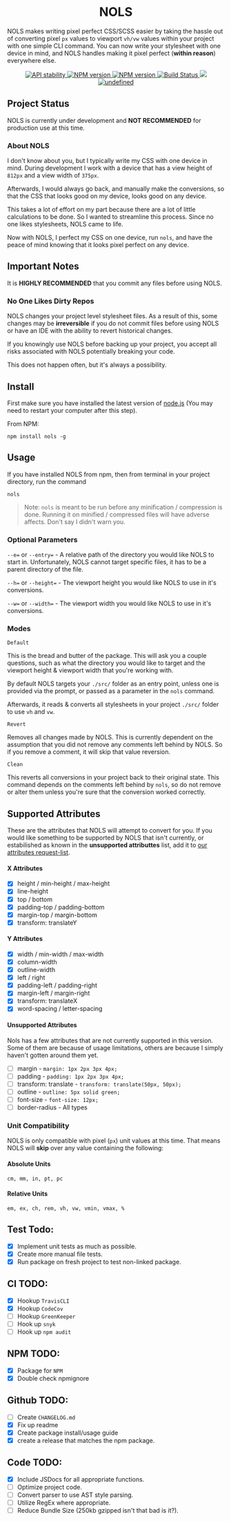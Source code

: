 <h1 align="center">NOLS</h1>

NOLS makes writing pixel perfect CSS/SCSS easier by taking the hassle out of converting pixel `px` values to viewport 
`vh/vw` values within your project with one simple CLI command. You can now write your stylesheet with one device in 
mind, and NOLS handles making it pixel perfect (**within reason**) everywhere else. 

<div align="center">
  <!-- Stability -->
  <a href="https://nodejs.org/api/documentation.html#documentation_stability_index">
    <img src="https://img.shields.io/badge/stability-experimental-orange.svg?style=flat-square"
      alt="API stability" />
  </a>
  <!-- NPM version -->
  <a href="https://npmjs.org/package/nols">
    <img src="https://img.shields.io/npm/v/nols.svg?style=flat-square"
      alt="NPM version" />
  </a>
    <!-- NPM DOWNLOADS -->
  <a href="https://www.npmjs.com/package/nols">
    <img src="https://img.shields.io/npm/dw/nols.svg"
      alt="NPM version" />
  </a>
  <!-- Build Status -->
  <a href="https://travis-ci.org/Bengejd/NOLS">
    <img src="https://img.shields.io/travis/Bengejd/NOLS/master.svg?style=flat-square"
      alt="Build Status" />
  </a>
  <!-- CodeCov -->
  <a href="https://codecov.io/gh/Bengejd/NOLS">
   <img src="https://codecov.io/gh/Bengejd/NOLS/branch/master/graph/badge.svg" />
  </a>
  <a href="#">
    <img alt="undefined" src="https://img.shields.io/npm/l/nols.svg?style=flat-square" />
  </a>
</div>

## Project Status
NOLS is currently under development and **NOT RECOMMENDED** for production use at this time. 

<h3>About NOLS</h3>

I don't know about you, but I typically write my CSS with one device in mind. During development I work with a 
device that has a view height of `812px` and a view width of `375px`. 

Afterwards, I would always go back, and manually make the conversions, so that the CSS that looks good on my device, looks good on any device. 

This takes a lot of effort on my part because there are a lot of little calculations to be done. So I wanted to streamline this process. Since no one likes stylesheets, NOLS came to life.

Now with NOLS, I perfect my CSS on one device, run `nols`, and have the peace of mind knowing that it looks pixel perfect on any device. 

## Important Notes

It is **HIGHLY RECOMMENDED**  that you commit any files before using NOLS.

### No One Likes Dirty Repos
 
NOLS changes your project level stylesheet files. As a result of this, some changes may be **irreversible** if you do not
commit files before using NOLS or have an IDE with the ability to revert historical changes.
 
If you knowingly use NOLS before backing up your project, you accept all risks associated with NOLS potentially 
breaking your code.

This does not happen often, but it's always a possibility.

## Install

First make sure you have installed the latest version of [node.js](http://nodejs.org/)
(You may need to restart your computer after this step).

From NPM:

    npm install nols -g
    
## Usage

If you have installed NOLS from npm, then from terminal in your project directory, run the command

    nols
    
> Note: `nols` is meant to be run before any minification / compression is done. Running it on minified / compressed files will have adverse affects. Don't say I didn't warn you.
    
### Optional Parameters

`--e=` or `--entry=` - A relative path of the directory you would like NOLS to start in. Unfortunately, NOLS cannot target specific files, it has to be a parent directory of the file. 

`--h=` or `--height=` - The viewport height you would like NOLS to use in it's conversions.

`--w=` or `--width=` - The viewport width you would like NOLS to use in it's conversions.
    
### Modes

`Default` 

This is the bread and butter of the package. This will ask you a couple questions, such as what the directory you would like to target and the viewport height & viewport width that you're working with. 

By default NOLS targets your `./src/` folder as an entry point, unless one is provided via the prompt, or passed as a parameter in the `nols` command.

Afterwards, it reads & converts all stylesheets in your project `./src/` folder to use `vh` and `vw`.

`Revert`

Removes all changes made by NOLS. This is currently dependent on the assumption that you did not remove 
any comments left behind by NOLS. So if you remove a comment, it will skip that value reversion.

`Clean` 

This reverts all conversions in your project back to their original state. This command depends on the 
comments left behind by `nols`, so do not remove or alter them unless you're sure that the conversion worked correctly.

## Supported Attributes
These are the attributes that NOLS will attempt to convert for you. If you would like something to be supported by NOLS 
that isn't currently, or estabilished as known in the **unsupported attributtes** list, add it to 
[our attributes request-list](https://github.com/Bengejd/NOLS/issues/3).

#### X Attributes
- [x] height / min-height / max-height
- [x] line-height
- [x] top / bottom
- [x] padding-top / padding-bottom
- [x] margin-top / margin-bottom
- [x] transform: translateY

#### Y Attributes
- [x] width / min-width / max-width
- [x] column-width
- [x] outline-width
- [x] left / right
- [x] padding-left / padding-right
- [x] margin-left / margin-right
- [x] transform: translateX
- [x] word-spacing / letter-spacing

#### Unsupported Attributes

Nols has a few attributes that are not currently supported in this version. Some of them are because of usage 
limitations, others are because I simply haven't gotten around them yet.

- [ ] margin - `margin: 1px 2px 3px 4px;`
- [ ] padding - `padding: 1px 2px 3px 4px;`
- [ ] transform: translate - `transform: translate(50px, 50px);`
- [ ] outline - `outline: 5px solid green;`
- [ ] font-size - `font-size: 12px;`
- [ ] border-radius - All types

### Unit Compatibility 
NOLS is only compatible with pixel (`px`) unit values at this time. That means NOLS will **skip** over any value 
containing the following:

#### Absolute Units
`cm, mm, in, pt, pc`

#### Relative Units
`em, ex, ch, rem, vh, vw, vmin, vmax, %`

## Test Todo: 
- [x] Implement unit tests as much as possible.
- [x] Create more manual file tests.
- [x] Run package on fresh project to test non-linked package.

## CI TODO:
- [x] Hookup `TravisCLI`
- [x] Hookup `CodeCov`
- [ ] Hookup `GreenKeeper`
- [ ] Hook up `snyk`
- [ ] Hook up `npm audit`

## NPM TODO:
- [x] Package for `NPM`
- [X] Double check npmignore

## Github TODO:
- [ ] Create `CHANGELOG.md`
- [X] Fix up readme
- [X] Create package install/usage guide
- [x] create a release that matches the npm package.

## Code TODO:
- [x] Include JSDocs for all appropriate functions.
- [ ] Optimize project code.
- [ ] Convert parser to use AST style parsing.
- [ ] Utilize RegEx where appropriate.
- [ ] Reduce Bundle Size (250kb gzipped isn't that bad is it?).
